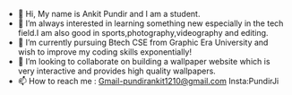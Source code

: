 - 👋 Hi, My name is Ankit Pundir and I am a student.
- 👀 I’m always interested in learning something new especially in the tech field.I am also good in sports,photography,videography and editing.
- 🌱 I’m currently pursuing Btech CSE from Graphic Era University and wish to improve my coding skills exponentially!
- 💞️ I’m looking to collaborate on building a wallpaper website which is very interactive and provides high quality wallpapers.
- 📫 How to reach me : Gmail-pundirankit1210@gmail.com  Insta:PundirJi

<!---
AnkitPundir7/AnkitPundir7 is a ✨ special ✨ repository because its `README.md` (this file) appears on your GitHub profile.
You can click the Preview link to take a look at your changes.
--->
